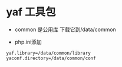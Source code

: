 # yaf 工具包

- common 是公用库
  下载它到/data/common

- php.ini添加
```
yaf.library=/data/common/library
yaconf.directory=/data/common/conf
